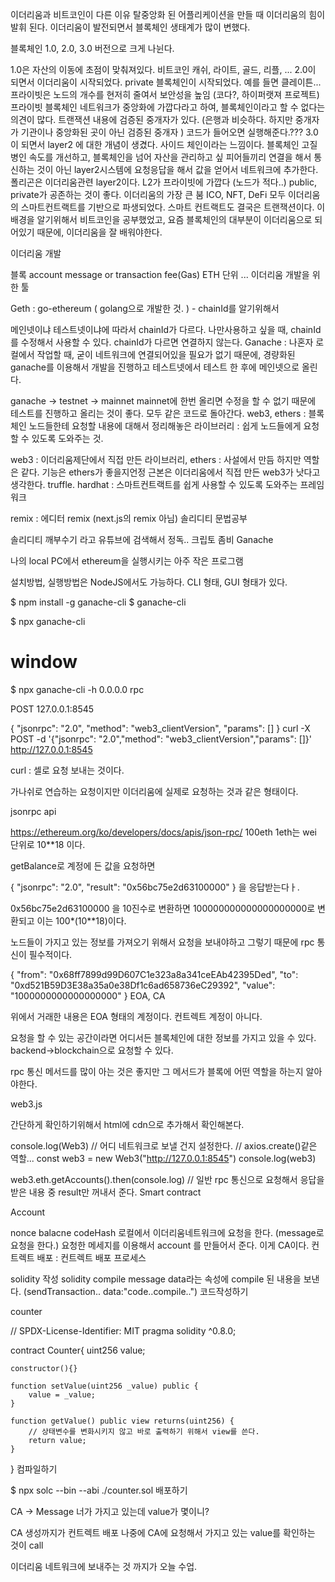 이더리움과 비트코인이 다른 이유 탈중앙화 된 어플리케이션을 만들 때 이더리움의 힘이 발휘 된다. 이더리움이 발전되면서 블록체인 생태계가 많이 변했다.

블록체인 1.0, 2.0, 3.0 버전으로 크게 나뉜다.

1.0은 자산의 이동에 초점이 맞춰져있다. 비트코인 캐쉬, 라이트, 골드, 리플, ...
2.0이 되면서 이더리움이 시작되었다. private 블록체인이 시작되었다. 예를 들면 클레이튼...
프라이빗은 노드의 개수를 현저히 줄여서 보안성을 높임 (코다?, 하이퍼랫져 프로젝트)
프라이빗 블록체인 네트워크가 중앙화에 가깝다라고 하여, 블록체인이라고 할 수 없다는 의견이 많다.
트랜잭션 내용에 검증된 중개자가 있다. (은행과 비슷하다. 하지만 중개자가 기관이나 중앙화된 곳이 아닌 검증된 중개자 )
코드가 들어오면 실행해준다.???
3.0이 되면서 layer2 에 대한 개념이 생겼다. 사이드 체인이라는 느낌이다. 블록체인 고질병인 속도를 개선하고, 블록체인을 넘어 자산을 관리하고 싶
피어들끼리 연결을 해서 통신하는 것이 아닌 layer2시스템에 요청응답을 해서 값을 얻어서 네트워크에 추가한다.
폴리곤은 이더리움관련 layer2이다.
L2가 프라이빗에 가깝다 (노드가 적다..)
public, private가 공존하는 것이 좋다.
이더리움의 가장 큰 붐 ICO, NFT, DeFi 모두 이더리움의 스마트컨트랙트를 기반으로 파생되었다. 스마트 컨트랙트도 결국은 트랜잭션이다. 이 배경을 알기위해서 비트코인을 공부했었고, 요즘 블록체인의 대부분이 이더리움으로 되어있기 때문에, 이더리움을 잘 배워야한다.

이더리움 개발

블록
account
message or transaction
fee(Gas)
ETH 단위
...
이더리움 개발을 위한 툴

Geth : go-ethereum ( golang으로 개발한 것. ) - chainId를 알기위해서

메인넷이냐 테스트넷이냐에 따라서 chainId가 다르다.
나만사용하고 싶을 때, chainId를 수정해서 사용할 수 있다.
chainId가 다르면 연결하지 않는다.
Ganache : 나혼자 로컬에서 작업할 때, 굳이 네트워크에 연결되어있을 필요가 없기 때문에, 경량화된 ganache를 이용해서 개발을 진행하고 테스트넷에서 테스트 한 후에 메인넷으로 올린다.

ganache -> testnet -> mainnet
mainnet에 한번 올리면 수정을 할 수 없기 때문에 테스트를 진행하고 올리는 것이 좋다.
모두 같은 코드로 돌아간다.
web3, ethers : 블록체인 노드들한테 요청할 내용에 대해서 정리해놓은 라이브러리 : 쉽게 노드들에게 요청 할 수 있도록 도와주는 것.

web3 : 이더리움제단에서 직접 만든 라이브러리,
ethers : 사설에서 만듬 하지만 역할은 같다.
기능은 ethers가 좋을지언정 근본은 이더리움에서 직접 만든 web3가 낫다고 생각한다.
truffle. hardhat : 스마트컨트랙트를 쉽게 사용할 수 있도록 도와주는 프레임워크

remix : 에디터 remix (next.js의 remix 아님)
솔리디티 문법공부

솔리디티 깨부수기 라고 유튜브에 검색해서 정독..
크립토 좀비
Ganache

나의 local PC에서 ethereum을 실행시키는 아주 작은 프로그램

설치방법, 실행방법은 NodeJS에서도 가능하다. CLI 형태, GUI 형태가 있다.

$ npm install -g ganache-cli
$ ganache-cli

$ npx ganache-cli

# window
$ npx ganache-cli -h 0.0.0.0
rpc

POST 127.0.0.1:8545

{
    "jsonrpc": "2.0",
    "method": "web3_clientVersion",
    "params": []
}
curl -X POST -d '{"jsonrpc": "2.0","method": "web3_clientVersion","params": []}' http://127.0.0.1:8545

curl : 셀로 요청 보내는 것이다.

가나쉬로 연습하는 요청이지만 이더리움에 실제로 요청하는 것과 같은 형태이다.

jsonrpc api

https://ethereum.org/ko/developers/docs/apis/json-rpc/
100eth 1eth는 wei 단위로 10**18 이다.

getBalance로 계정에 든 값을 요청하면

{
    "jsonrpc": "2.0",
    "result": "0x56bc75e2d63100000"
}
을 응답받는다ㅏ.

0x56bc75e2d63100000 을 10진수로 변환하면 100000000000000000000로 변환되고 이는 100*(10**18)이다.

노드들이 가지고 있는 정보를 가져오기 위해서 요청을 보내야하고 그렇기 때문에 rpc 통신이 필수적이다.

{
    "from": "0x68ff7899d99D607C1e323a8a341ceEAb42395Ded",
    "to": "0xd521B59D3E38a35a0e38Df1c6ad658736eC29392",
    "value": "1000000000000000000"
}
EOA, CA

위에서 거래한 내용은 EOA 형태의 계정이다. 컨트렉트 계정이 아니다.

요청을 할 수 있는 공간이라면 어디서든 블록체인에 대한 정보를 가지고 있을 수 있다. backend->blockchain으로 요청할 수 있다.

rpc 통신 메서드를 많이 아는 것은 좋지만 그 메서드가 블록에 어떤 역할을 하는지 알아야한다.

web3.js

간단하게 확인하기위해서 html에 cdn으로 추가해서 확인해본다.

<script src="https://cdn.jsdelivr.net/npm/web3@1.10.0/dist/web3.min.js"></script>
console.log(Web3)
// 어디 네트워크로 보낼 건지 설정한다.
// axios.create()같은 역할...
const web3 = new Web3("http://127.0.0.1:8545")
console.log(web3)

web3.eth.getAccounts().then(console.log) // 일반 rpc 통신으로 요청해서 응답을 받은 내용 중 result만 꺼내서 준다.
Smart contract

Account

nonce
balacne
codeHash
로컬에서 이더리움네트워크에 요청을 한다. (message로 요청을 한다.) 요청한 메세지를 이용해서 account 를 만들어서 준다. 이게 CA이다. 컨트렉트 배포 : 컨트렉트 배포 프로세스

solidity 작성
solidity compile
message data라는 속성에 compile 된 내용을 보낸다. (sendTransaction.. data:"code..compile..")
코드작성하기

counter

// SPDX-License-Identifier: MIT
pragma solidity ^0.8.0;

contract Counter{
    uint256 value;

    constructor(){}

    function setValue(uint256 _value) public {
        value = _value;
    }

    function getValue() public view returns(uint256) {
        // 상태변수를 변화시키지 않고 바로 출력하기 위해서 view를 쓴다.
        return value;
    }

}
컴파일하기

$ npx solc --bin --abi ./counter.sol
배포하기

CA -> Message 너가 가지고 있는데 value가 몇이니?

CA 생성까지가 컨트렉트 배포 나중에 CA에 요청해서 가지고 있는 value를 확인하는 것이 call

이더리움 네트워크에 보내주는 것 까지가 오늘 수업.